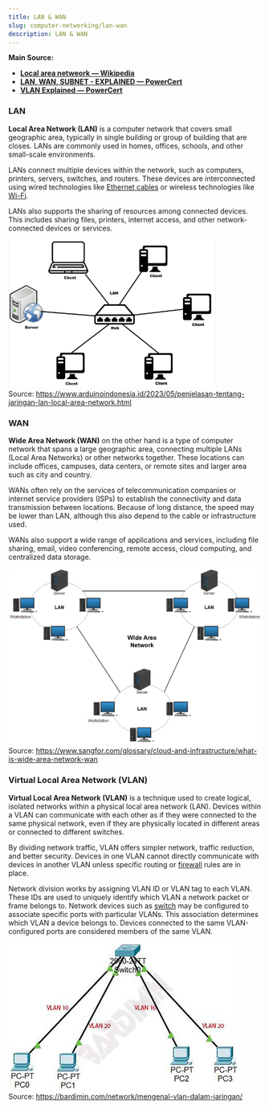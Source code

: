 ```yaml
---
title: LAN & WAN
slug: computer-networking/lan-wan
description: LAN & WAN
---
```


**Main Source:**

- **[Local area netweork — Wikipedia](https://en.wikipedia.org/wiki/Local_area_network)**
- **[LAN, WAN, SUBNET - EXPLAINED — PowerCert](https://youtu.be/NyZWSvSj8ek?si=cWLETY4kctAN1tBz)**
- **[VLAN Explained — PowerCert](https://youtu.be/jC6MJTh9fRE?si=CHBC4RogtqYM7v5c)**

### LAN

**Local Area Network (LAN)** is a computer network that covers small geographic area, typically in single building or group of building that are closes. LANs are commonly used in homes, offices, schools, and other small-scale environments.

LANs connect multiple devices within the network, such as computers, printers, servers, switches, and routers. These devices are interconnected using wired technologies like [Ethernet cables](/cs-notes/computer-networking/ethernet) or wireless technologies like [Wi-Fi](/cs-notes/computer-networking/wi-fi).

LANs also supports the sharing of resources among connected devices. This includes sharing files, printers, internet access, and other network-connected devices or services.

![LAN that consists of connected local devices to hub](./lan.png)  
Source: https://www.arduinoindonesia.id/2023/05/penjelasan-tentang-jaringan-lan-local-area-network.html

### WAN

**Wide Area Network (WAN)** on the other hand is a type of computer network that spans a large geographic area, connecting multiple LANs (Local Area Networks) or other networks together. These locations can include offices, campuses, data centers, or remote sites and larger area such as city and country.

WANs often rely on the services of telecommunication companies or internet service providers (ISPs) to establish the connectivity and data transmission between locations. Because of long distance, the speed may be lower than LAN, although this also depend to the cable or infrastructure used.

WANs also support a wide range of applications and services, including file sharing, email, video conferencing, remote access, cloud computing, and centralized data storage.

![WAN connects LAN together](./wan.png)  
Source: https://www.sangfor.com/glossary/cloud-and-infrastructure/what-is-wide-area-network-wan

### Virtual Local Area Network (VLAN)

**Virtual Local Area Network (VLAN)** is a technique used to create logical, isolated networks within a physical local area network (LAN). Devices within a VLAN can communicate with each other as if they were connected to the same physical network, even if they are physically located in different areas or connected to different switches.

By dividing network traffic, VLAN offers simpler network, traffic reduction, and better security. Devices in one VLAN cannot directly communicate with devices in another VLAN unless specific routing or [firewall](/cs-notes/computer-security/network-security#firewall) rules are in place.

Network division works by assigning VLAN ID or VLAN tag to each VLAN. These IDs are used to uniquely identify which VLAN a network packet or frame belongs to. Network devices such as [switch](/cs-notes/computer-networking/switch) may be configured to associate specific ports with particular VLANs. This association determines which VLAN a device belongs to. Devices connected to the same VLAN-configured ports are considered members of the same VLAN.

![VLAN divided four computers into two by assigning ID 10 and 20](./vlan.png)  
Source: https://bardimin.com/network/mengenal-vlan-dalam-jaringan/

